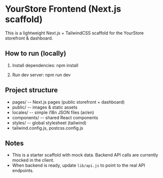YourStore Frontend (Next.js scaffold)
===================================

This is a lightweight Next.js + TailwindCSS scaffold for the YourStore storefront & dashboard.

How to run (locally)
--------------------
1. Install dependencies:
   npm install

2. Run dev server:
   npm run dev

Project structure
-----------------
- pages/           -- Next.js pages (public storefront + dashboard)
- public/          -- images & static assets
- locales/         -- simple i18n JSON files (ar/en)
- components/      -- shared React components
- styles/          -- global stylesheet (tailwind)
- tailwind.config.js, postcss.config.js

Notes
-----
- This is a starter scaffold with mock data. Backend API calls are currently mocked in the client.
- When backend is ready, update `lib/api.js` to point to the real API endpoints.

